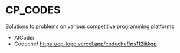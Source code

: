 # CP_CODES
Solutions to problems on various competitive programming platforms
* AtCoder
* Codechef https://cp-logo.vercel.app/codechef/ps112iitkgp

